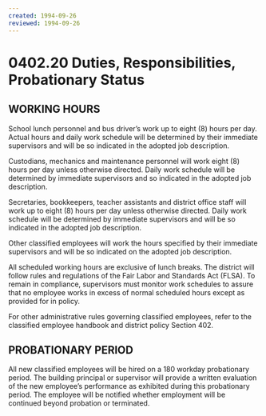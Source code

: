 ```yaml
---
created: 1994-09-26
reviewed: 1994-09-26
---
```


# 0402.20 Duties, Responsibilities, Probationary Status

## WORKING HOURS

School lunch personnel and bus driver’s work up to eight (8) hours per day. Actual hours and daily work schedule will be determined by their immediate supervisors and will be so indicated in the adopted job description.

Custodians, mechanics and maintenance personnel will work eight (8) hours per day unless otherwise directed. Daily work schedule will be determined by immediate supervisors and so indicated in the adopted job description.

Secretaries, bookkeepers, teacher assistants and district office staff will work up to eight (8) hours per day unless otherwise directed. Daily work schedule will be determined by immediate supervisors and will be so indicated in the adopted job description.

Other classified employees will work the hours specified by their immediate supervisors and will be so indicated on the adopted job description.

All scheduled working hours are exclusive of lunch breaks. The district will follow rules and regulations of the Fair Labor and Standards Act (FLSA). To remain in compliance, supervisors must monitor work schedules to assure that no employee works in excess of normal scheduled hours except as provided for in policy.

For other administrative rules governing classified employees, refer to the classified employee handbook and district policy Section 402.

## PROBATIONARY PERIOD

All new classified employees will be hired on a 180 workday probationary period. The building principal or supervisor will provide a written evaluation of the new employee’s performance as exhibited during this probationary period. The employee will be notified whether employment will be continued beyond probation or terminated.
